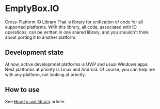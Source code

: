 # EmptyBox.IO
Cross-Platform IO Library
That is library for unification of code for all supported platforms. With this library, all code, associated with IO operations, can be written in one shared library, and you shouldn't think about porting it to another platform.
## Development state
At now, active developmnet platforms is UWP and usual Windows apps. Next platforms at priority is Linux and Android. Of course, you can help me with any platform, not looking at priority.
## How to use
See [How to use library](https://github.com/DjArt/EmptyBox.IO/wiki/How-to-use-library) article.
